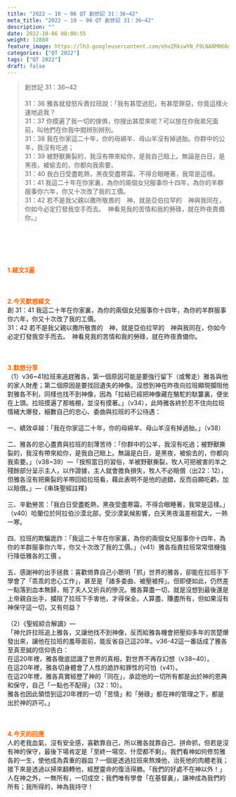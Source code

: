 ```yaml
---
title: "2022 – 10 – 06 QT 創世記 31：36~42"
meta_title: "2022 – 10 – 06 QT 創世記 31：36~42"
description: ""
date: 2022-10-06 00:00:55
weight: 12880
feature_image: https://lh3.googleusercontent.com/ehoZRkiwYN_F9LNA8M068AYxt73EavCZno-PD1cJRuf5BbSkQVUWr3gNEbt5kSs28Pb_Elg17kSrtf9ybWvojWoMV6I4tPM3vGRGDq6GkKkPdL2Gut4QAIw4-uykKUAtNiKgQKntvsU=w800
categories: ["QT 2022"]
tags: ["QT 2022"]
draft: false
---
```


<blockquote>創世記 31：36~42<br />
<br />
31：36 雅各就發怒斥責拉班說：「我有甚麼過犯，有甚麼罪惡，你竟這樣火速地追我？<br />
31：37 你摸遍了我一切的傢俱，你搜出甚麼來呢？可以放在你我弟兄面前，叫他們在你我中間辨別辨別。<br />
31：38 我在你家這二十年，你的母綿羊、母山羊沒有掉過胎。你群中的公羊，我沒有吃過；<br />
31：39 被野獸撕裂的，我沒有帶來給你，是我自己賠上。無論是白日，是黑夜，被偷去的，你都向我索要。<br />
31：40 我白日受盡乾熱，黑夜受盡寒霜，不得合眼睡著，我常是這樣。<br />
31：41 我這二十年在你家裏，為你的兩個女兒服事你十四年，為你的羊群服事你六年，你又十次改了我的工價。<br />
31：42 若不是我父親以撒所敬畏的　神，就是亞伯拉罕的　神與我同在，你如今必定打發我空手而去。　神看見我的苦情和我的勞碌，就在昨夜責備你。」</blockquote><br />
&nbsp;<br />
<br />
&nbsp;<br />
<br />
<span style="color: #ff6600;"><strong>1.經文3遍</strong></span><br />
<br />
&nbsp;<br />
<br />
<span style="color: #ff6600;"><strong>2.今天默想經文<br />
</strong></span>創 31：41 我這二十年在你家裏，為你的兩個女兒服事你十四年，為你的羊群服事你六年，你又十次改了我的工價。<br />
31：42 若不是我父親以撒所敬畏的　神，就是亞伯拉罕的　神與我同在，你如今必定打發我空手而去。　神看見我的苦情和我的勞碌，就在昨夜責備你。<br />
<br />
&nbsp;<br />
<br />
<strong><span style="color: #ff6600;">3.默想分享<br />
</span></strong>（1）v36~41拉班來追趕雅各，第一個原因可能是要強行留下（或奪走）雅各與他的家人財產；第二個原因是要找回遺失的神像。沒想到神在昨夜向拉班顯現攔阻他對雅各不利，同樣也找不到神像，因為「拉結已經把神像藏在駱駝的馱簍裏，便坐在上頭。拉班摸遍了那帳棚，並沒有摸著。」（v34），此時雅各終於忍不住向拉班情緒大爆發，細數自己的忠心、委曲與拉班的不公待遇：<br />
<br />
一、績效卓越：「我在你家這二十年，你的母綿羊、母山羊沒有掉過胎。」（v38）<br />
<br />
二、雅各的忠心盡責與拉班的刻薄苦待：「你群中的公羊，我沒有吃過；被野獸撕裂的，我沒有帶來給你，是我自己賠上。無論是白日，是黑夜，被偷去的，你都向我索要。」（v38~39）—「按照當日的習俗，羊被野獸撕裂，牧人可把被害的羊之殘餘部分呈示主人，以作證據，主人就會擔負損失，牧人不必賠償（出22：12），但雅各沒有把撕裂的羊帶回給拉班看，藉此表明不是他的過錯，反而自願吃虧，加以賠償。」—《串珠聖經註釋》<br />
<br />
三、辛勤勞苦：「我白日受盡乾熱，黑夜受盡寒霜，不得合眼睡著，我常是這樣。」（v40）哈蘭位於阿拉伯沙漠北部，受沙漠氣候影響，白天黑夜溫差相當大，一熱一寒。<br />
<br />
四、拉班的欺騙詭詐：「我這二十年在你家裏，為你的兩個女兒服事你十四年，為你的羊群服事你六年，你又十次改了我的工價。」（v41）雅各指責拉班常常借機強行降低雅各的工價 。<br />
<br />
五、感謝神的出手拯救：喜歡倚靠自己小聰明「抓」世界的雅各，卻能在拉班手下學會了「乖乖的忠心工作」，甚至是「諸多委曲、被壓被榨」。但即便如此，仍然差一點落到血本無歸，賠了夫人又折兵的慘況。雅各算盡一切，就是沒想到最後還是上帝親自出手，攔阻了拉班下手害他，才得保全。人算盡、賺盡所有，但如果沒有神保守這一切，又有何益？<br />
<br />
（2）《聖經綜合解讀》—<br />
「神允許拉班追上雅各，又讓他找不到神像，反而給雅各機會把壓抑多年的苦楚爆發出來，讓他在拉班的羞辱面前，能反省自己這20年。v36-42這一番話成了雅各至真至誠的信仰告白：<br />
在這20年裡，雅各徹底認識了世界的真相，對世界不再存幻想（v38~40）。<br />
在這20年裡，雅各切身體會了人性的詭詐和罪性的可怕（v41）。<br />
在這20年裡，雅各真實經歷了神的「同在」，承認他的一切所有都是出於神的恩典和保守，自己「一點也不配得」（32：10）。<br />
雅各也因此領悟到這20年裡的一切「苦情」和「勞碌」都在神的管理之下，都是出於神的許可。」<br />
<br />
&nbsp;<br />
<br />
<strong><span style="color: #ff6600;">4.今天的回應<br />
</span></strong>人的老我血氣，沒有安全感，喜歡靠自己，所以雅各就靠自己、拼命抓，但若是沒有神的保守，最後下場肯定是「至終一場空、什麼都不剩」。我們看神如何修剪雅各的一生，使他成為貴重的器皿？一個是透過拉班來熬煉他，治死他的肉體老我；接下來是透過以掃來翻轉他，經歷靈命的復活得勝。「我們的好處不在神以外！」人在神之外，一無所有，一切成空；我們唯有學會「在基督裏」，讓神成為我們的所有；我所得的，神為我持守！
        